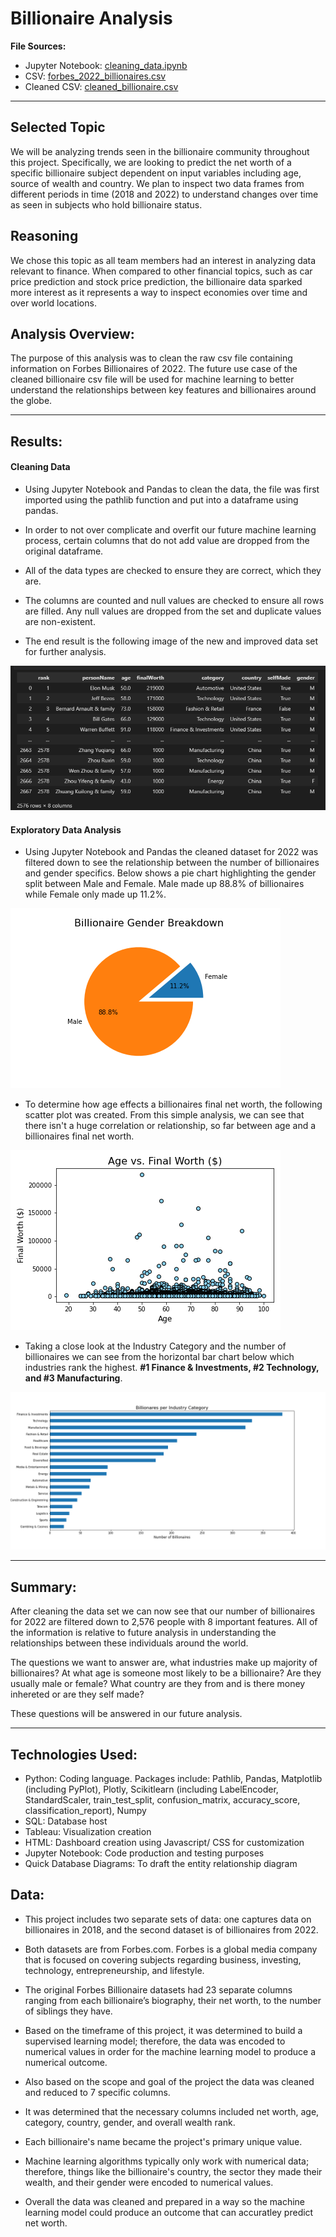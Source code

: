 # Billionaire Analysis

**File Sources:**

- Jupyter Notebook: [cleaning_data.ipynb](cleaning_data.ipynb)
- CSV: [forbes_2022_billionaires.csv](Resources/forbes_2022_billionaires.csv)
- Cleaned CSV: [cleaned_billionaire.csv](Resources/cleaned_billionaire.csv)

---

## Selected Topic

We will be analyzing trends seen in the billionaire community throughout this project. Specifically, we are looking to predict the net worth of a specific billionaire subject dependent on input variables including age, source of wealth and country. We plan to inspect two data frames from different periods in time (2018 and 2022) to understand changes over time as seen in subjects who hold billionaire status.

## Reasoning

We chose this topic as all team members had an interest in analyzing data relevant to finance. When compared to other financial topics, such as car price prediction and stock price prediction, the billionaire data sparked more interest as it represents a way to inspect economies over time and over world locations.

## Analysis Overview:

The purpose of this analysis was to clean the raw csv file containing information on Forbes Billionaires of 2022. The future use case of the cleaned billionaire csv file will be used for machine learning to better understand the relationships between key features and billionaires around the globe.

---

## Results:

#### Cleaning Data

- Using Jupyter Notebook and Pandas to clean the data, the file was first imported using the pathlib function and put into a dataframe using pandas.

- In order to not over complicate and overfit our future machine learning process, certain columns that do not add value are dropped from the original dataframe.

- All of the data types are checked to ensure they are correct, which they are.

- The columns are counted and null values are checked to ensure all rows are filled. Any null values are dropped from the set and duplicate values are non-existent.

- The end result is the following image of the new and improved data set for further analysis.

![cleaned_df.png](Images/cleaned_df.png)

#### Exploratory Data Analysis

- Using Jupyter Notebook and Pandas the cleaned dataset for 2022 was filtered down to see the relationship between the number of billionaires and gender specifics. Below shows a pie chart highlighting the gender split between Male and Female. Male made up 88.8% of billionaires while Female only made up 11.2%.

![2022_Category_vs_Billionaires.png](Images/2022_Gender_Pie.png)

- To determine how age effects a billionaires final net worth, the following scatter plot was created. From this simple analysis, we can see that there isn't a huge correlation or relationship, so far between age and a billionaires final net worth.

![2022_Age_vs_FinalWorth.png](Images/2022_Age_vs_FinalWorth.png)

- Taking a close look at the Industry Category and the number of billionaires we can see from the horizontal bar chart below which industries rank the highest. **#1 Finance & Investments, #2 Technology, and #3 Manufacturing**.

![2022_Category_vs_Billionaires](Images/2022_Category_vs_Billionaires.png)

---

## Summary:

After cleaning the data set we can now see that our number of billionaires for 2022 are filtered down to 2,576 people with 8 important features. All of the information is relative to future analysis in understanding the relationships between these individuals around the world.

The questions we want to answer are, what industries make up majority of billionaires? At what age is someone most likely to be a billionaire? Are they usually male or female? What country are they from and is there money inhereted or are they self made?

These questions will be answered in our future analysis.

---

## Technologies Used:

- Python: Coding language. Packages include: Pathlib, Pandas, Matplotlib (including PyPlot), Plotly, Scikitlearn (including LabelEncoder, StandardScaler, train_test_split, confusion_matrix, accuracy_score, classification_report), Numpy
- SQL: Database host
- Tableau: Visualization creation
- HTML: Dashboard creation using Javascript/ CSS for customization
- Jupyter Notebook: Code production and testing purposes
- Quick Database Diagrams: To draft the entity relationship diagram

## Data:

- This project includes two separate sets of data: one captures data on billionaires in 2018, and the second dataset is of billionaires from 2022.

- Both datasets are from Forbes.com. Forbes is a global media company that is focused on covering subjects regarding business, investing, technology, entrepreneurship, and lifestyle.

- The original Forbes Billionaire datasets had 23 separate columns ranging from each billionaire’s biography, their net worth, to the number of siblings they have.

- Based on the timeframe of this project, it was determined to build a supervised learning model; therefore, the data was encoded to numerical values in order for the machine learning model to produce a numerical outcome.

- Also based on the scope and goal of the project the data was cleaned and reduced to 7 specific columns.

- It was determined that the necessary columns included net worth, age, category, country, gender, and overall wealth rank.

- Each billionaire's name became the project's primary unique value.

- Machine learning algorithms typically only work with numerical data; therefore, things like the billionaire's country, the sector they made their wealth, and their gender were encoded to numerical values.

- Overall the data was cleaned and prepared in a way so the machine learning model could produce an outcome that can accuratley predict net worth.
